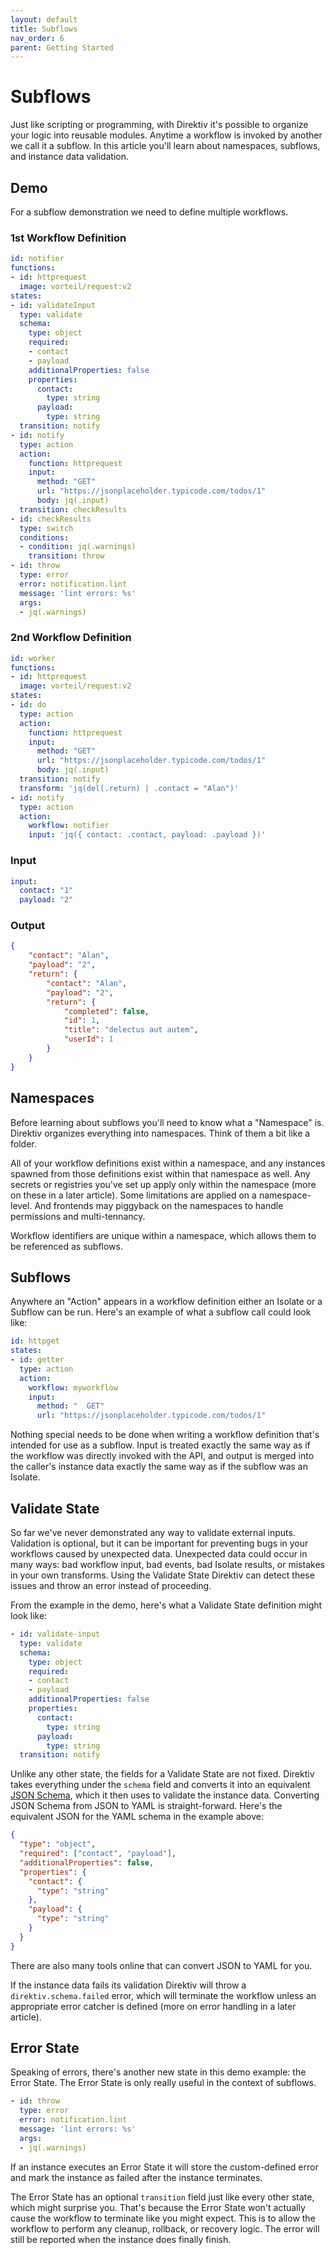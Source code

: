 ```yaml
---
layout: default
title: Subflows
nav_order: 6
parent: Getting Started
---
```


# Subflows

Just like scripting or programming, with Direktiv it's possible to organize your logic into reusable modules. Anytime a workflow is invoked by another we call it a subflow. In this article you'll learn about namespaces, subflows, and instance data validation.

## Demo

For a subflow demonstration we need to define multiple workflows.

### 1st Workflow Definition

```yaml
id: notifier
functions:
- id: httprequest
  image: vorteil/request:v2
states:
- id: validateInput
  type: validate
  schema:
    type: object
    required:
    - contact
    - payload
    additionalProperties: false
    properties:
      contact:
        type: string
      payload:
        type: string
  transition: notify
- id: notify
  type: action
  action:
    function: httprequest
    input:
      method: "GET"
      url: "https://jsonplaceholder.typicode.com/todos/1"
      body: jq(.input)
  transition: checkResults
- id: checkResults
  type: switch
  conditions:
  - condition: jq(.warnings)
    transition: throw
- id: throw
  type: error
  error: notification.lint
  message: 'lint errors: %s'
  args:
  - jq(.warnings)
```

### 2nd Workflow Definition

```yaml
id: worker
functions:
- id: httprequest
  image: vorteil/request:v2
states:
- id: do
  type: action
  action:
    function: httprequest
    input:
      method: "GET"
      url: "https://jsonplaceholder.typicode.com/todos/1"
      body: jq(.input)
  transition: notify
  transform: 'jq(del(.return) | .contact = "Alan")'
- id: notify
  type: action
  action:
    workflow: notifier
    input: 'jq({ contact: .contact, payload: .payload })'
```

### Input

```yaml
input:
  contact: "1"
  payload: "2"
```

### Output

```json
{
	"contact": "Alan",
	"payload": "2",
	"return": {
		"contact": "Alan",
		"payload": "2",
		"return": {
			"completed": false,
			"id": 1,
			"title": "delectus aut autem",
			"userId": 1
		}
	}
}
```

## Namespaces

Before learning about subflows you'll need to know what a "Namespace" is. Direktiv organizes everything into namespaces. Think of them a bit like a folder.

All of your workflow definitions exist within a namespace, and any instances spawned from those definitions exist within that namespace as well. Any secrets or registries you've set up apply only within the namespace (more on these in a later article). Some limitations are applied on a namespace-level. And frontends may piggyback on the namespaces to handle permissions and multi-tennancy.

Workflow identifiers are unique within a namespace, which allows them to be referenced as subflows.

## Subflows

Anywhere an "Action" appears in a workflow definition either an Isolate or a Subflow can be run. Here's an example of what a subflow call could look like:

```yaml
id: httpget
states:
- id: getter
  type: action
  action:
    workflow: myworkflow
    input:
      method: "  GET"
      url: "https://jsonplaceholder.typicode.com/todos/1"
```

Nothing special needs to be done when writing a workflow definition that's intended for use as a subflow. Input is treated exactly the same way as if the workflow was directly invoked with the API, and output is merged into the caller's instance data exactly the same way as if the subflow was an Isolate.

## Validate State

So far we've never demonstrated any way to validate external inputs. Validation is optional, but it can be important for preventing bugs in your workflows caused by unexpected data. Unexpected data could occur in many ways: bad workflow input, bad events, bad Isolate results, or mistakes in your own transforms. Using the Validate State Direktiv can detect these issues and throw an error instead of proceeding.

From the example in the demo, here's what a Validate State definition might look like:

```yaml
- id: validate-input
  type: validate
  schema:
    type: object
    required:
    - contact
    - payload
    additionalProperties: false
    properties:
      contact:
        type: string
      payload:
        type: string
  transition: notify
```

Unlike any other state, the fields for a Validate State are not fixed. Direktiv takes everything under the `schema` field and converts it into an equivalent [JSON Schema](https://json-schema.org/), which it then uses to validate the instance data. Converting JSON Schema from JSON to YAML is straight-forward. Here's the equivalent JSON for the YAML schema in the example above:

```json
{
  "type": "object",
  "required": ["contact", "payload"],
  "additionalProperties": false,
  "properties": {
    "contact": {
      "type": "string"
    },
    "payload": {
      "type": "string"
    }
  }
}
```

There are also many tools online that can convert JSON to YAML for you.

If the instance data fails its validation Direktiv will throw a `direktiv.schema.failed` error, which will terminate the workflow unless an appropriate error catcher is defined (more on error handling in a later article).

## Error State

Speaking of errors, there's another new state in this demo example: the Error State. The Error State is only really useful in the context of subflows.

```yaml
- id: throw
  type: error
  error: notification.lint
  message: 'lint errors: %s'
  args:
  - jq(.warnings)
```

If an instance executes an Error State it will store the custom-defined error and mark the instance as failed after the instance terminates.

The Error State has an optional `transition` field just like every other state, which might surprise you. That's because the Error State won't actually cause the workflow to terminate like you might expect. This is to allow the workflow to perform any cleanup, rollback, or recovery logic. The error will still be reported when the instance does finally finish.
